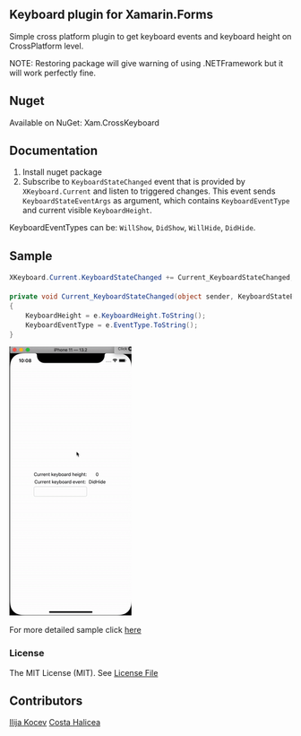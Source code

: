 ## Keyboard plugin for Xamarin.Forms
Simple cross platform plugin to get keyboard events and keyboard height on CrossPlatform level.

NOTE: Restoring package will give warning of using .NETFramework but it will work perfectly fine.

## Nuget

Available on NuGet: Xam.CrossKeyboard

## Documentation
1. Install nuget package
2. Subscribe to ```KeyboardStateChanged``` event that is provided by ```XKeyboard.Current``` and listen to triggered changes.
This event sends ```KeyboardStateEventArgs``` as argument, which contains ```KeyboardEventType``` and current visible ```KeyboardHeight```.

KeyboardEventTypes can be: ```WillShow```, ```DidShow```, ```WillHide```, ```DidHide```.

## Sample
``` csharp
XKeyboard.Current.KeyboardStateChanged += Current_KeyboardStateChanged;

private void Current_KeyboardStateChanged(object sender, KeyboardStateEventArgs e)
{
    KeyboardHeight = e.KeyboardHeight.ToString();
    KeyboardEventType = e.EventType.ToString();
}
```

![](art/Sample.gif)

For more detailed sample click [here](https://github.com/kocevilija/Xam.CrossKeyboard/tree/master/Sample)

### License
The MIT License (MIT). See [License File](https://github.com/kocevilija/Xam.CrossKeyboard/blob/master/LICENSE)

## Contributors
[Ilija Kocev](https://github.com/kocevilija)
[Costa Halicea](https://github.com/halicea)

